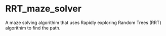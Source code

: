 # RRT_maze_solver
A maze solving algorithim that uses Rapidly exploring Random Trees (RRT) algorithim to find the path.
